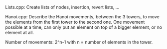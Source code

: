 
Lists.cpp:
Create lists of nodes, insertion, revert lists, ...


Hanoi.cpp:
Describe the Hanoi movements, between the 3 towers, to move the elements from the first tower to the second one.
One movement possible at a time, can only put an element on top of a bigger element, or no element at all.

Number of movements:  2^n-1 with n = number of elements in the tower.
